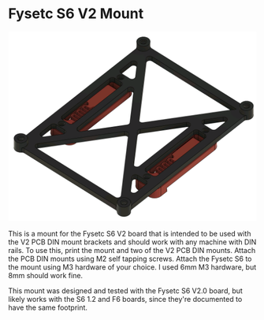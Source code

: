# Fysetc S6 V2 Mount

![Render of board mount and PCB Din mounts](./render.png)

This is a mount for the Fysetc S6 V2 board that is intended to be used with the V2 PCB DIN mount brackets and should work with any machine with DIN rails.  To use this, print the mount and two of the V2 PCB DIN mounts.  Attach the PCB DIN mounts using M2 self tapping screws.  Attach the Fysetc S6 to the mount using M3 hardware of your choice.  I used 6mm M3 hardware, but 8mm should work fine.  

This mount was designed and tested with the Fysetc S6 V2.0 board, but likely works with the S6 1.2 and F6 boards, since they're documented to have the same footprint.

